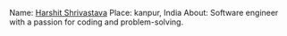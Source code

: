 Name: [Harshit Shrivastava](https://github.com/harshit166) 
Place: kanpur, India
About: Software engineer with a passion for coding and problem-solving.
<!---
harshit166/harshit166 is a ✨ special ✨ repository because its `README.md` (this file) appears on your GitHub profile.
You can click the Preview link to take a look at your changes.
--->

